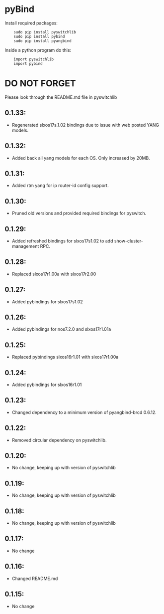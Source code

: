 # pyBind

Install required packages:
```
    sudo pip install pyswitchlib
    sudo pip install pybind
    sudo pip install pyangbind
```


Inside a python program do this:
```
    import pyswitchlib
    import pybind
```


# DO NOT FORGET
Please look through the README.md file in pyswitchlib
## 0.1.33:
* Regenerated slxos17s.1.02 bindings due to issue with web posted YANG models.

## 0.1.32:
* Added back all yang models for each OS.  Only increased by 20MB.

## 0.1.31:
* Added rtm yang for ip router-id config support.

## 0.1.30:
* Pruned old versions and provided required bindings for pyswitch.

## 0.1.29:
* Added refreshed bindings for slxos17s1.02 to add show-cluster-management RPC.

## 0.1.28:
* Replaced slxos17r1.00a with slxos17r2.00

## 0.1.27:
* Added pybindings for slxos17s1.02

## 0.1.26:
* Added pybindings for nos7.2.0 and slxos17r1.01a

## 0.1.25:
* Replaced pybindings slxos16r1.01 with slxos17r1.00a

## 0.1.24:
* Added pybindings for slxos16r1.01

## 0.1.23:
* Changed dependency to a minimum version of pyangbind-brcd 0.6.12.

## 0.1.22:
* Removed circular dependency on pyswitchlib.

## 0.1.20:
* No change, keeping up with version of pyswitchlib

## 0.1.19:
* No change, keeping up with version of pyswitchlib

## 0.1.18:
* No change, keeping up with version of pyswitchlib

## 0.1.17:
* No change

## 0.1.16:
* Changed README.md

## 0.1.15:
* No change

